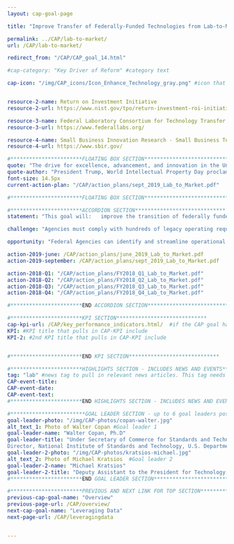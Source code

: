 ```yaml
---
layout: cap-goal-page

title: "Improve Transfer of Federally-Funded Technologies from Lab-to-Market" #page title

permalink: ../CAP/lab-to-market/
url: /CAP/lab-to-market/

redirect_from: "/CAP/CAP_goal_14.html"

#cap-category: "Key Driver of Reform" #category text

cap-icon: "/img/CAP_icons/Icon_Enhance_Technology_gray.png" #icon that appears next to title


resource-2-name: Return on Investment Initiative
resource-2-url: https://www.nist.gov/tpo/return-investment-roi-initiative

resource-3-name: Federal Laboratory Consortium for Technology Transfer
resource-3-url: https://www.federallabs.org/

resource-4-name: Small Business Innovation Research - Small Business Technology Transfer
resource-4-url: https://www.sbir.gov/

#***********************FLOATING BOX SECTION*****************************
quote: "The drive for excellence, advancement, and innovation in the United States has brought forth significant discoveries, developed life-saving research, and improved the quality of life for millions of Americans." #appears in the gray text box
quote-author: "President Trump, World Intellectual Property Day proclamation"
font-size: 14.5px
current-action-plan: "/CAP/action_plans/sept_2019_Lab_to_Market.pdf"

#***********************FLOATING BOX SECTION*****************************

#***********************ACCORDION SECTION*****************************
statement: "This goal will:   improve the transition of federally funded innovations from the laboratory to the marketplace by reducing the administrative and regulatory burdens for technology transfer and increasing private sector investment in later-stage research and development (R&D); develop and implement more effective partnering models and technology transfer mechanisms for Federal agencies; and enhance the effectiveness of technology transfer by improving the methods for evaluating the ROI and economic and national security impacts of federally funded R&D, and using that information to focus efforts on approaches proven to work." #first accordion text

challenge: "Agencies must comply with hundreds of legacy operating requirements, built up over successive administrations, that persist over time despite changes to the circumstances they were intended to address. Time, energy, and dollars spent performing repetitive administrative tasks and complying with outdated, redundant, and unnecessary requirements can be better spent on accomplishing mission outcomes." #second accordion text

opportunity: "Federal Agencies can identify and streamline operational processes to improve the pursuit of mission outcomes and increase the effectiveness and efficiency of government." #third accordion text

action-2019-june: /CAP/action_plans/june_2019_Lab_to_Market.pdf
action-2019-september: /CAP/action_plans/sept_2019_Lab_to_Market.pdf

action-2018-Q1: "/CAP/action_plans/FY2018_Q1_Lab_to_Market.pdf"
action-2018-Q2: "/CAP/action_plans/FY2018_Q2_Lab_to_Market.pdf"
action-2018-Q3: "/CAP/action_plans/FY2018_Q3_Lab_to_Market.pdf"
action-2018-Q4: "/CAP/action_plans/FY2018_Q4_Lab_to_Market.pdf"

#***********************END ACCORDION SECTION*****************************

#***********************KPI SECTION*****************************
cap-kpi-url: /CAP/key_performance_indicators.html/  #if the CAP goal has a KPI, it will appear as a button under the title. The button links to the KPI accordion section
KPI: #KPI title that pulls in CAP-KPI include
KPI-2: #2nd KPI title that pulls in CAP-KPI include


#***********************END KPI SECTION*****************************

#***********************HIGHLIGHTS SECTION - INCLUDES NEWS AND EVENTS*****************************
tag: "lab" #news tag to pull in relevant news articles. This tag needs to be included in the "post" front matter
CAP-event-title:
CAP-event-date:
CAP-event-text:
#***********************END HIGHLIGHTS SECTION - INCLUDES NEWS AND EVENTS*****************************

#************************GOAL LEADER SECTION - up to 6 goal leaders possible by creating up to 6 sections below***************************
goal-leader-photo: "/img/CAP-photos/copan-walter.jpg"
alt_text_1: Photo of Walter Copan #Goal leader 1
goal-leader-name: "Walter Copan, Ph.D"
goal-leader-title: "Under Secretary of Commerce for Standards and Technology,
Director, National Institute of Standards and Technology, U.S. Department of Commerce"
goal-leader-2-photo: "/img/CAP-photos/kratsios-michael.jpg"
alt_text_2: Photo of Michael Kratsios  #Goal leader 2
goal-leader-2-name: "Michael Kratsios"
goal-leader-2-title: "Deputy Assistant to the President for Technology Policy, Office of Science and Technology Policy The White House"
#***********************END GOAL LEADER SECTION*****************************8

#***********************PREVIOUS AND NEXT LINK FOR TOP SECTION*****************************8
previous-cap-goal-name: "Overview"
previous-page-url: /CAP/overview/
next-cap-goal-name: "Leveraging Data"
next-page-url: /CAP/leveragingdata


---  
```

